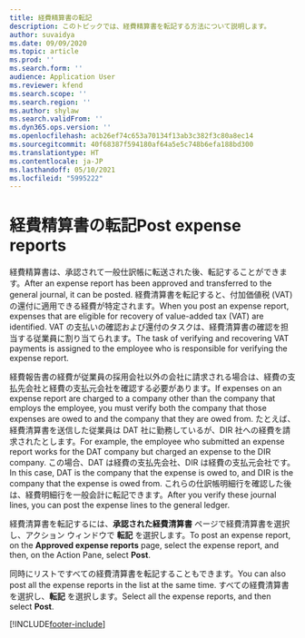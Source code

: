 ```yaml
---
title: 経費精算書の転記
description: このトピックでは、経費精算書を転記する方法について説明します。
author: suvaidya
ms.date: 09/09/2020
ms.topic: article
ms.prod: ''
ms.search.form: ''
audience: Application User
ms.reviewer: kfend
ms.search.scope: ''
ms.search.region: ''
ms.author: shylaw
ms.search.validFrom: ''
ms.dyn365.ops.version: ''
ms.openlocfilehash: acb26ef74c653a70134f13ab3c382f3c80a8ec14
ms.sourcegitcommit: 40f68387f594180af64a5e5c748b6efa188bd300
ms.translationtype: HT
ms.contentlocale: ja-JP
ms.lasthandoff: 05/10/2021
ms.locfileid: "5995222"
---
```

# <a name="post-expense-reports"></a><span data-ttu-id="c7228-103">経費精算書の転記</span><span class="sxs-lookup"><span data-stu-id="c7228-103">Post expense reports</span></span>

<span data-ttu-id="c7228-104">経費精算書は、承認されて一般仕訳帳に転送された後、転記することができます。</span><span class="sxs-lookup"><span data-stu-id="c7228-104">After an expense report has been approved and transferred to the general journal, it can be posted.</span></span> <span data-ttu-id="c7228-105">経費清算書を転記すると、付加価値税 (VAT) の還付に適用できる経費が特定されます。</span><span class="sxs-lookup"><span data-stu-id="c7228-105">When you post an expense report, expenses that are eligible for recovery of value-added tax (VAT) are identified.</span></span> <span data-ttu-id="c7228-106">VAT の支払いの確認および還付のタスクは、経費清算書の確認を担当する従業員に割り当てられます。</span><span class="sxs-lookup"><span data-stu-id="c7228-106">The task of verifying and recovering VAT payments is assigned to the employee who is responsible for verifying the expense report.</span></span>

<span data-ttu-id="c7228-107">経費報告書の経費が従業員の採用会社以外の会社に請求される場合は、経費の支払先会社と経費の支払元会社を確認する必要があります。</span><span class="sxs-lookup"><span data-stu-id="c7228-107">If expenses on an expense report are charged to a company other than the company that employs the employee, you must verify both the company that those expenses are owed to and the company that they are owed from.</span></span> <span data-ttu-id="c7228-108">たとえば、経費清算書を送信した従業員は DAT 社に勤務しているが、DIR 社への経費を請求されたとします。</span><span class="sxs-lookup"><span data-stu-id="c7228-108">For example, the employee who submitted an expense report works for the DAT company but charged an expense to the DIR company.</span></span> <span data-ttu-id="c7228-109">この場合、DAT は経費の支払先会社、DIR は経費の支払元会社です。</span><span class="sxs-lookup"><span data-stu-id="c7228-109">In this case, DAT is the company that the expense is owed to, and DIR is the company that the expense is owed from.</span></span> <span data-ttu-id="c7228-110">これらの仕訳帳明細行を確認した後は、経費明細行を一般会計に転記できます。</span><span class="sxs-lookup"><span data-stu-id="c7228-110">After you verify these journal lines, you can post the expense lines to the general ledger.</span></span>

<span data-ttu-id="c7228-111">経費清算書を転記するには、**承認された経費清算書** ページで経費清算書を選択し、アクション ウィンドウで **転記** を選択します。</span><span class="sxs-lookup"><span data-stu-id="c7228-111">To post an expense report, on the **Approved expense reports** page, select the expense report, and then, on the Action Pane, select **Post**.</span></span>

<span data-ttu-id="c7228-112">同時にリストですべての経費清算書を転記することもできます。</span><span class="sxs-lookup"><span data-stu-id="c7228-112">You can also post all the expense reports in the list at the same time.</span></span> <span data-ttu-id="c7228-113">すべての経費清算書を選択し、**転記** を選択します。</span><span class="sxs-lookup"><span data-stu-id="c7228-113">Select all the expense reports, and then select **Post**.</span></span>


[!INCLUDE[footer-include](../includes/footer-banner.md)]